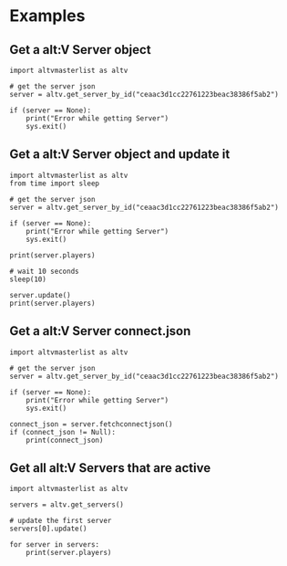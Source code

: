 # Examples

## Get a alt:V Server object

```
import altvmasterlist as altv

# get the server json
server = altv.get_server_by_id("ceaac3d1cc22761223beac38386f5ab2")

if (server == None):
    print("Error while getting Server")
    sys.exit()
```

## Get a alt:V Server object and update it

```
import altvmasterlist as altv
from time import sleep

# get the server json
server = altv.get_server_by_id("ceaac3d1cc22761223beac38386f5ab2")

if (server == None):
    print("Error while getting Server")
    sys.exit()

print(server.players)

# wait 10 seconds
sleep(10)

server.update()
print(server.players)
```

## Get a alt:V Server connect.json

```
import altvmasterlist as altv

# get the server json
server = altv.get_server_by_id("ceaac3d1cc22761223beac38386f5ab2")

if (server == None):
    print("Error while getting Server")
    sys.exit()

connect_json = server.fetchconnectjson()
if (connect_json != Null):
    print(connect_json)
```

## Get all alt:V Servers that are active

```
import altvmasterlist as altv

servers = altv.get_servers()

# update the first server
servers[0].update()

for server in servers:
    print(server.players)
```